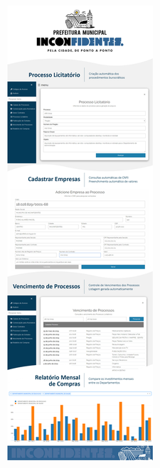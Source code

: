 ![Apresentação dos Sistemas de Gestão Pública](https://github.com/hudsoncadan/sistemas-gestao-publica/blob/master/images/Template.jpg)
